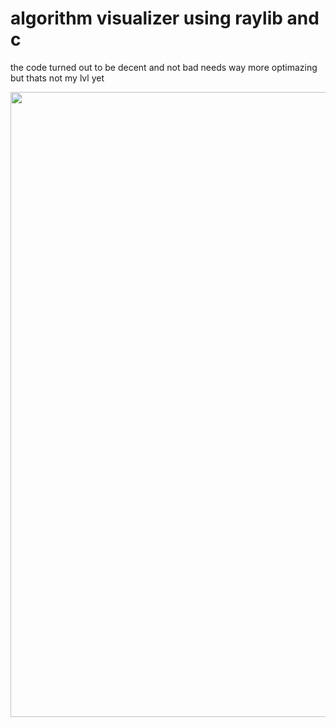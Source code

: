 # algorithm visualizer using raylib and c

the code turned out to be decent and not bad needs way more optimazing but thats not my lvl yet

<p align="center">
  <img src="2024-10-08_19-49.png" alt="" width="1000">
</p>

